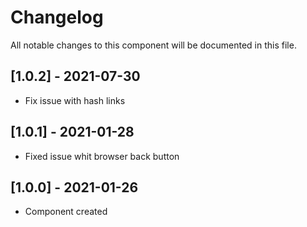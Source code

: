 # Changelog
All notable changes to this component will be documented in this file.

## [1.0.2] - 2021-07-30
- Fix issue with hash links

## [1.0.1] - 2021-01-28
- Fixed issue whit browser back button

## [1.0.0] - 2021-01-26
- Component created